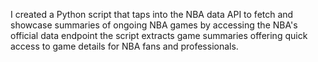 I created a Python script that taps into the NBA data API to fetch and showcase summaries of ongoing NBA games by accessing the NBA's official data endpoint the script extracts game summaries offering quick access to game details for NBA fans and professionals.
